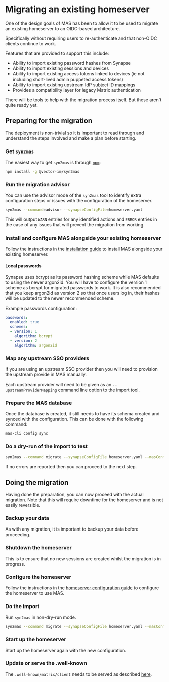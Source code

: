 # Migrating an existing homeserver

One of the design goals of MAS has been to allow it to be used to migrate an existing homeserver to an OIDC-based architecture.

Specifically without requiring users to re-authenticate and that non-OIDC clients continue to work.

Features that are provided to support this include:

- Ability to import existing password hashes from Synapse
- Ability to import existing sessions and devices
- Ability to import existing access tokens linked to devices (ie not including short-lived admin puppeted access tokens)
- Ability to import existing upstream IdP subject ID mappings
- Provides a compatibility layer for legacy Matrix authentication

There will be tools to help with the migration process itself. But these aren't quite ready yet.

## Preparing for the migration

The deployment is non-trivial so it is important to read through and understand the steps involved and make a plan before starting.

### Get `syn2mas`

The easiest way to get `syn2mas` is through [`npm`](https://www.npmjs.com/package/@vector-im/syn2mas):

```sh
npm install -g @vector-im/syn2mas
```

### Run the migration advisor

You can use the advisor mode of the `syn2mas` tool to identify extra configuration steps or issues with the configuration of the homeserver.

```sh
syn2mas --command=advisor --synapseConfigFile=homeserver.yaml
```

This will output `WARN` entries for any identified actions and `ERROR` entries in the case of any issues that will prevent the migration from working.

### Install and configure MAS alongside your existing homeserver

Follow the instructions in the [installation guide](installation.md) to install MAS alongside your existing homeserver.

#### Local passwords

Synapse uses bcrypt as its password hashing scheme while MAS defaults to using the newer argon2id.
You will have to configure the version 1 scheme as bcrypt for migrated passwords to work.
It is also recommended that you keep argon2id as version 2 so that once users log in, their hashes will be updated to the newer recommended scheme.

Example passwords configuration:
```yml
passwords:
  enabled: true
  schemes:
  - version: 1
    algorithm: bcrypt
  - version: 2
    algorithm: argon2id
```

### Map any upstream SSO providers

If you are using an upstream SSO provider then you will need to provision the upstream provide in MAS manually.

Each upstream provider will need to be given as an `--upstreamProviderMapping` command line option to the import tool.

### Prepare the MAS database

Once the database is created, it still needs to have its schema created and synced with the configuration.
This can be done with the following command:

```sh
mas-cli config sync
```

### Do a dry-run of the import to test

```sh
syn2mas --command migrate --synapseConfigFile homeserver.yaml --masConfigFile config.yaml --dryRun
```

If no errors are reported then you can proceed to the next step.

## Doing the migration

Having done the preparation, you can now proceed with the actual migration. Note that this will require downtime for the homeserver and is not easily reversible.

### Backup your data

As with any migration, it is important to backup your data before proceeding.

### Shutdown the homeserver

This is to ensure that no new sessions are created whilst the migration is in progress.

### Configure the homeserver

Follow the instructions in the [homeserver configuration guide](homeserver.md) to configure the homeserver to use MAS.

### Do the import

Run `syn2mas` in non-dry-run mode.

```sh
syn2mas --command migrate --synapseConfigFile homeserver.yaml --masConfigFile config.yaml --dryRun false
```

### Start up the homeserver

Start up the homeserver again with the new configuration.

### Update or serve the .well-known

The `.well-known/matrix/client` needs to be served as described [here](./well-known.md).
